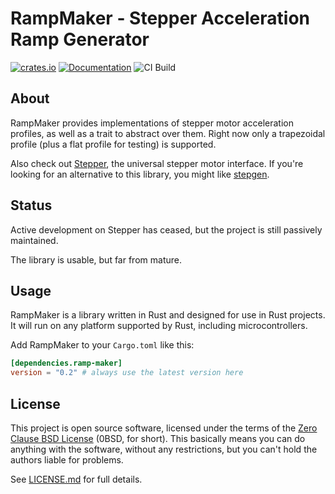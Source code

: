 # RampMaker - Stepper Acceleration Ramp Generator

[![crates.io](https://img.shields.io/crates/v/ramp-maker.svg)](https://crates.io/crates/ramp-maker) [![Documentation](https://docs.rs/ramp-maker/badge.svg)](https://docs.rs/ramp-maker) ![CI Build](https://github.com/flott-motion/ramp-maker/workflows/CI%20Build/badge.svg)

## About

RampMaker provides implementations of stepper motor acceleration profiles, as well as a trait to abstract over them. Right now only a trapezoidal profile (plus a flat profile for testing) is supported.

Also check out [Stepper], the universal stepper motor interface. If you're looking for an alternative to this library, you might like [stepgen].


## Status

Active development on Stepper has ceased, but the project is still passively maintained.

The library is usable, but far from mature.


## Usage

RampMaker is a library written in Rust and designed for use in Rust projects. It will run on any platform supported by Rust, including microcontrollers.

Add RampMaker to your `Cargo.toml` like this:

``` toml
[dependencies.ramp-maker]
version = "0.2" # always use the latest version here
```


## License

This project is open source software, licensed under the terms of the [Zero Clause BSD License] (0BSD, for short). This basically means you can do anything with the software, without any restrictions, but you can't hold the authors liable for problems.

See [LICENSE.md] for full details.


[Stepper]: https://crates.io/crates/stepper
[stepgen]: https://crates.io/crates/stepgen
[Zero Clause BSD License]: https://opensource.org/licenses/0BSD
[LICENSE.md]: https://github.com/flott-motion/ramp-maker/blob/main/LICENSE.md
